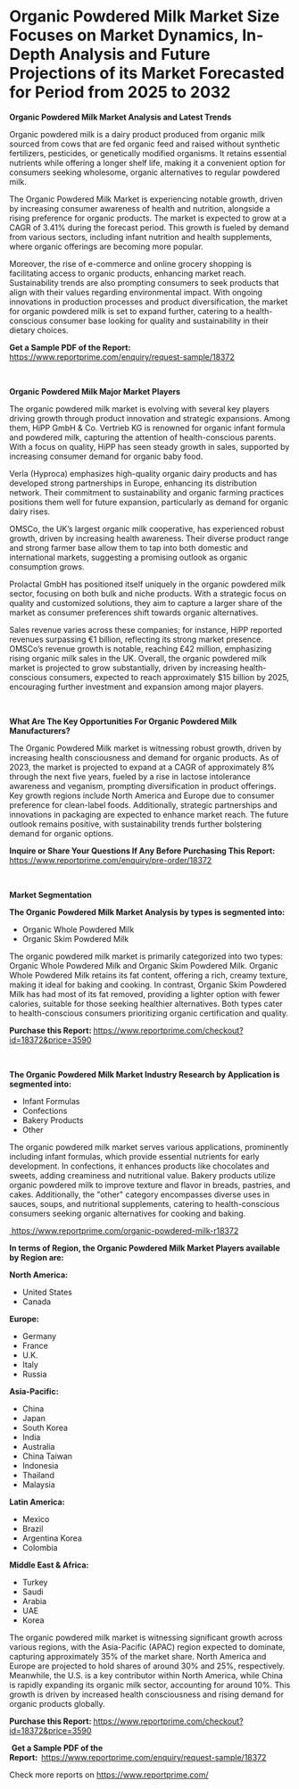 <p><h1>Organic Powdered Milk Market Size Focuses on Market Dynamics, In-Depth Analysis and Future Projections of its Market Forecasted for Period from 2025 to 2032</h1></p><p><strong>Organic Powdered Milk Market Analysis and Latest Trends</strong></p>
<p><p>Organic powdered milk is a dairy product produced from organic milk sourced from cows that are fed organic feed and raised without synthetic fertilizers, pesticides, or genetically modified organisms. It retains essential nutrients while offering a longer shelf life, making it a convenient option for consumers seeking wholesome, organic alternatives to regular powdered milk.</p><p>The Organic Powdered Milk Market is experiencing notable growth, driven by increasing consumer awareness of health and nutrition, alongside a rising preference for organic products. The market is expected to grow at a CAGR of 3.41% during the forecast period. This growth is fueled by demand from various sectors, including infant nutrition and health supplements, where organic offerings are becoming more popular. </p><p>Moreover, the rise of e-commerce and online grocery shopping is facilitating access to organic products, enhancing market reach. Sustainability trends are also prompting consumers to seek products that align with their values regarding environmental impact. With ongoing innovations in production processes and product diversification, the market for organic powdered milk is set to expand further, catering to a health-conscious consumer base looking for quality and sustainability in their dietary choices.</p></p>
<p><strong>Get a Sample PDF of the Report:&nbsp;</strong> <a href="https://www.reportprime.com/enquiry/request-sample/18372?utm_campaign=3227&utm_medium=2&utm_source=Github&utm_content=ia&utm_term=19032025&utm_id=organic-powdered-milk">https://www.reportprime.com/enquiry/request-sample/18372</a></p>
<p>&nbsp;</p>
<p><strong>Organic Powdered Milk Major Market Players</strong></p>
<p><p>The organic powdered milk market is evolving with several key players driving growth through product innovation and strategic expansions. Among them, HiPP GmbH & Co. Vertrieb KG is renowned for organic infant formula and powdered milk, capturing the attention of health-conscious parents. With a focus on quality, HiPP has seen steady growth in sales, supported by increasing consumer demand for organic baby food.</p><p>Verla (Hyproca) emphasizes high-quality organic dairy products and has developed strong partnerships in Europe, enhancing its distribution network. Their commitment to sustainability and organic farming practices positions them well for future expansion, particularly as demand for organic dairy rises.</p><p>OMSCo, the UK’s largest organic milk cooperative, has experienced robust growth, driven by increasing health awareness. Their diverse product range and strong farmer base allow them to tap into both domestic and international markets, suggesting a promising outlook as organic consumption grows.</p><p>Prolactal GmbH has positioned itself uniquely in the organic powdered milk sector, focusing on both bulk and niche products. With a strategic focus on quality and customized solutions, they aim to capture a larger share of the market as consumer preferences shift towards organic alternatives.</p><p>Sales revenue varies across these companies; for instance, HiPP reported revenues surpassing €1 billion, reflecting its strong market presence. OMSCo’s revenue growth is notable, reaching £42 million, emphasizing rising organic milk sales in the UK. Overall, the organic powdered milk market is projected to grow substantially, driven by increasing health-conscious consumers, expected to reach approximately $15 billion by 2025, encouraging further investment and expansion among major players.</p></p>
<p>&nbsp;</p>
<p><strong>What Are The Key Opportunities For Organic Powdered Milk Manufacturers?</strong></p>
<p><p>The Organic Powdered Milk market is witnessing robust growth, driven by increasing health consciousness and demand for organic products. As of 2023, the market is projected to expand at a CAGR of approximately 8% through the next five years, fueled by a rise in lactose intolerance awareness and veganism, prompting diversification in product offerings. Key growth regions include North America and Europe due to consumer preference for clean-label foods. Additionally, strategic partnerships and innovations in packaging are expected to enhance market reach. The future outlook remains positive, with sustainability trends further bolstering demand for organic options.</p></p>
<p><strong>Inquire or Share Your Questions If Any Before Purchasing This Report:</strong> <a href="https://www.reportprime.com/enquiry/pre-order/18372?utm_campaign=3227&utm_medium=2&utm_source=Github&utm_content=ia&utm_term=19032025&utm_id=organic-powdered-milk">https://www.reportprime.com/enquiry/pre-order/18372</a></p>
<p>&nbsp;</p>
<p><strong>Market Segmentation</strong></p>
<p><strong>The Organic Powdered Milk Market Analysis by types is segmented into:</strong></p>
<p><ul><li>Organic Whole Powdered Milk</li><li>Organic Skim Powdered Milk</li></ul></p>
<p><p>The organic powdered milk market is primarily categorized into two types: Organic Whole Powdered Milk and Organic Skim Powdered Milk. Organic Whole Powdered Milk retains its fat content, offering a rich, creamy texture, making it ideal for baking and cooking. In contrast, Organic Skim Powdered Milk has had most of its fat removed, providing a lighter option with fewer calories, suitable for those seeking healthier alternatives. Both types cater to health-conscious consumers prioritizing organic certification and quality.</p></p>
<p><strong>Purchase this Report:&nbsp;</strong><a href="https://www.reportprime.com/checkout?id=18372&price=3590&utm_campaign=3227&utm_medium=2&utm_source=Github&utm_content=ia&utm_term=19032025&utm_id=organic-powdered-milk">https://www.reportprime.com/checkout?id=18372&price=3590</a></p>
<p>&nbsp;</p>
<p><strong>The Organic Powdered Milk Market Industry Research by Application is segmented into:</strong></p>
<p><ul><li>Infant Formulas</li><li>Confections</li><li>Bakery Products</li><li>Other</li></ul></p>
<p><p>The organic powdered milk market serves various applications, prominently including infant formulas, which provide essential nutrients for early development. In confections, it enhances products like chocolates and sweets, adding creaminess and nutritional value. Bakery products utilize organic powdered milk to improve texture and flavor in breads, pastries, and cakes. Additionally, the "other" category encompasses diverse uses in sauces, soups, and nutritional supplements, catering to health-conscious consumers seeking organic alternatives for cooking and baking.</p></p>
<p><a href="https://www.reportprime.com/organic-powdered-milk-r18372?utm_campaign=3227&utm_medium=2&utm_source=Github&utm_content=ia&utm_term=19032025&utm_id=organic-powdered-milk">&nbsp;https://www.reportprime.com/organic-powdered-milk-r18372</a></p>
<p><strong>In terms of Region, the Organic Powdered Milk Market Players available by Region are:</strong></p>
<p>
    <p> <strong> North America: </strong>
        <ul>
            <li>United States</li>
            <li>Canada</li>
        </ul>
        </p> 
    <p> <strong> Europe: </strong>
        <ul>
            <li>Germany</li>
            <li>France</li>
            <li>U.K.</li>
            <li>Italy</li>
            <li>Russia</li>
        </ul>
        </p> 
    <p> <strong> Asia-Pacific: </strong>
        <ul>
            <li>China</li>
            <li>Japan</li>
            <li>South Korea</li>
            <li>India</li>
            <li>Australia</li>
            <li>China Taiwan</li>
            <li>Indonesia</li>
            <li>Thailand</li>
            <li>Malaysia</li>
        </ul>
        </p> 
    <p> <strong> Latin America: </strong>
        <ul>
            <li>Mexico</li>
            <li>Brazil</li>
            <li>Argentina Korea</li>
            <li>Colombia</li>
        </ul>
        </p> 
    <p> <strong> Middle East & Africa: </strong>
        <ul>
            <li>Turkey</li>
            <li>Saudi</li>
            <li>Arabia</li>
            <li>UAE</li>
            <li>Korea</li>
        </ul>
    </p>
    </p>
<p><p>The organic powdered milk market is witnessing significant growth across various regions, with the Asia-Pacific (APAC) region expected to dominate, capturing approximately 35% of the market share. North America and Europe are projected to hold shares of around 30% and 25%, respectively. Meanwhile, the U.S. is a key contributor within North America, while China is rapidly expanding its organic milk sector, accounting for around 10%. This growth is driven by increased health consciousness and rising demand for organic products globally.</p></p>
<p><strong>Purchase this Report: </strong><a href="https://www.reportprime.com/checkout?id=18372&price=3590&utm_campaign=3227&utm_medium=2&utm_source=Github&utm_content=ia&utm_term=19032025&utm_id=organic-powdered-milk">https://www.reportprime.com/checkout?id=18372&price=3590</a></p>
<p>&nbsp;<strong>Get a Sample PDF of the Report:&nbsp;&nbsp;</strong><a href="https://www.reportprime.com/enquiry/request-sample/18372?utm_campaign=3227&utm_medium=2&utm_source=Github&utm_content=ia&utm_term=19032025&utm_id=organic-powdered-milk">https://www.reportprime.com/enquiry/request-sample/18372</a></p>
<p><strong></strong></p>
<p>Check more reports on <a href="https://www.reportprime.com/?utm_campaign=3227&utm_medium=2&utm_source=Github&utm_content=ia&utm_term=19032025&utm_id=organic-powdered-milk">https://www.reportprime.com/</a></p>